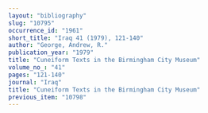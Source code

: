 ```yaml
---
layout: "bibliography"
slug: "10795"
occurrence_id: "1961"
short_title: "Iraq 41 (1979), 121-140"
author: "George, Andrew, R."
publication_year: "1979"
title: "Cuneiform Texts in the Birmingham City Museum"
volume_no_: "41"
pages: "121-140"
journal: "Iraq"
title: "Cuneiform Texts in the Birmingham City Museum"
previous_item: "10798"
---
```

